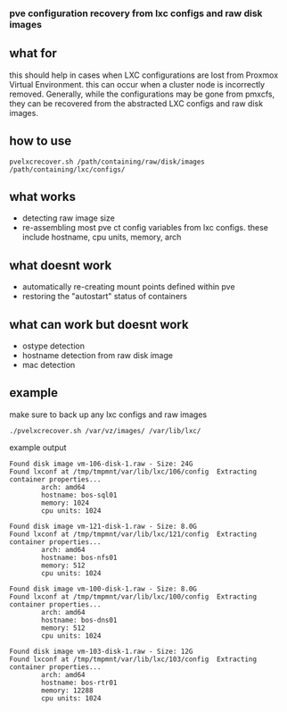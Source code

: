 ### pve configuration recovery from lxc configs and raw disk images
## what for
this should help in cases when LXC configurations are lost from Proxmox Virtual
Environment. this can occur when a cluster node is incorrectly removed.
Generally, while the configurations may be gone from pmxcfs, they can be
recovered from the abstracted LXC configs and raw disk images. 
## how to use
`pvelxcrecover.sh /path/containing/raw/disk/images /path/containing/lxc/configs/`

## what works
 * detecting raw image size
 * re-assembling most pve ct config variables from lxc configs. these include
   hostname, cpu units, memory, arch

## what doesnt work
 * automatically re-creating mount points defined within pve
 * restoring the "autostart" status of containers

## what can work but doesnt work
 * ostype detection
 * hostname detection from raw disk image
 * mac detection 

## example
make sure to back up any lxc configs and raw images

`./pvelxcrecover.sh /var/vz/images/ /var/lib/lxc/`

example output
```
Found disk image vm-106-disk-1.raw - Size: 24G
Found lxconf at /tmp/tmpmnt/var/lib/lxc/106/config  Extracting container properties...
        arch: amd64
        hostname: bos-sql01
        memory: 1024
        cpu units: 1024

Found disk image vm-121-disk-1.raw - Size: 8.0G
Found lxconf at /tmp/tmpmnt/var/lib/lxc/121/config  Extracting container properties...
        arch: amd64
        hostname: bos-nfs01
        memory: 512
        cpu units: 1024

Found disk image vm-100-disk-1.raw - Size: 8.0G
Found lxconf at /tmp/tmpmnt/var/lib/lxc/100/config  Extracting container properties...
        arch: amd64
        hostname: bos-dns01
        memory: 512
        cpu units: 1024

Found disk image vm-103-disk-1.raw - Size: 12G
Found lxconf at /tmp/tmpmnt/var/lib/lxc/103/config  Extracting container properties...
        arch: amd64
        hostname: bos-rtr01
        memory: 12288
        cpu units: 1024
```
